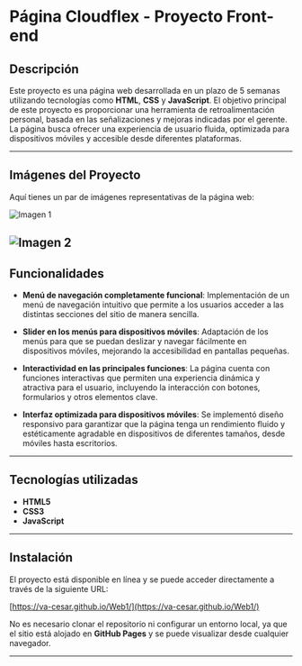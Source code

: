 # Página Cloudflex - Proyecto Front-end

## Descripción

Este proyecto es una página web desarrollada en un plazo de 5 semanas utilizando tecnologías como **HTML**, **CSS** y **JavaScript**. El objetivo principal de este proyecto es proporcionar una herramienta de retroalimentación personal, basada en las señalizaciones y mejoras indicadas por el gerente. La página busca ofrecer una experiencia de usuario fluida, optimizada para dispositivos móviles y accesible desde diferentes plataformas.

---

## Imágenes del Proyecto

Aquí tienes un par de imágenes representativas de la página web:

![Imagen 1](https://va-cesar.github.io/Web1/ruta_a_imagen1)  

![Imagen 2](https://va-cesar.github.io/Web1/ruta_a_imagen2)  
---

## Funcionalidades

- **Menú de navegación completamente funcional**: Implementación de un menú de navegación intuitivo que permite a los usuarios acceder a las distintas secciones del sitio de manera sencilla.
  
- **Slider en los menús para dispositivos móviles**: Adaptación de los menús para que se puedan deslizar y navegar fácilmente en dispositivos móviles, mejorando la accesibilidad en pantallas pequeñas.

- **Interactividad en las principales funciones**: La página cuenta con funciones interactivas que permiten una experiencia dinámica y atractiva para el usuario, incluyendo la interacción con botones, formularios y otros elementos clave.

- **Interfaz optimizada para dispositivos móviles**: Se implementó diseño responsivo para garantizar que la página tenga un rendimiento fluido y estéticamente agradable en dispositivos de diferentes tamaños, desde móviles hasta escritorios.

---

## Tecnologías utilizadas

- **HTML5**
- **CSS3**
- **JavaScript**

---

## Instalación

El proyecto está disponible en línea y se puede acceder directamente a través de la siguiente URL:

[https://va-cesar.github.io/Web1/](https://va-cesar.github.io/Web1/)

No es necesario clonar el repositorio ni configurar un entorno local, ya que el sitio está alojado en **GitHub Pages** y se puede visualizar desde cualquier navegador.

---
